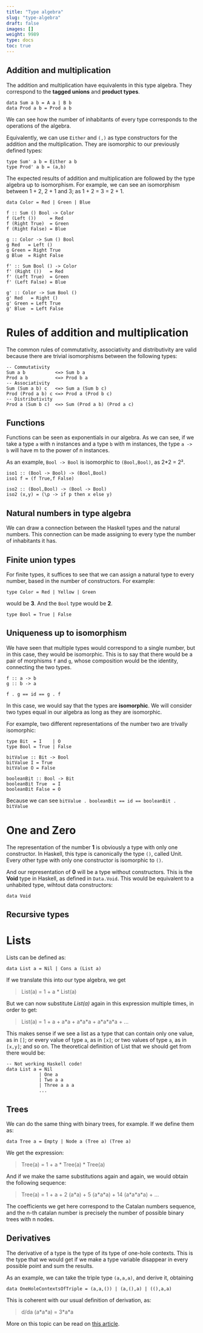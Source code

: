 ```yaml
---
title: "Type algebra"
slug: "type-algebra"
draft: false
images: []
weight: 9989
type: docs
toc: true
---
```


## Addition and multiplication
The addition and multiplication have equivalents in this type algebra. They correspond to the **tagged unions** and **product types**.
```
data Sum a b = A a | B b
data Prod a b = Prod a b
``` 
We can see how the number of inhabitants of every type corresponds to the operations of the algebra.

Equivalently, we can use `Either` and `(,)` as type constructors for the addition and the multiplication. They are isomorphic to our previously defined types:
```
type Sum' a b = Either a b
type Prod' a b = (a,b)
```

The expected results of addition and multiplication are followed by the type algebra up to isomorphism. For example, we can see an isomorphism between 1 + 2, 2 + 1 and 3; as 1 + 2 = 3 = 2 + 1.
```
data Color = Red | Green | Blue

f :: Sum () Bool -> Color
f (Left ())     = Red
f (Right True)  = Green
f (Right False) = Blue

g :: Color -> Sum () Bool
g Red   = Left ()
g Green = Right True
g Blue  = Right False

f' :: Sum Bool () -> Color
f' (Right ())   = Red
f' (Left True)  = Green
f' (Left False) = Blue

g' :: Color -> Sum Bool ()
g' Red   = Right ()
g' Green = Left True
g' Blue  = Left False
```

# Rules of addition and multiplication
The common rules of commutativity, associativity and distributivity are valid because there are trivial isomorphisms between the following types:
```
-- Commutativity
Sum a b           <=> Sum b a
Prod a b          <=> Prod b a
-- Associativity
Sum (Sum a b) c   <=> Sum a (Sum b c)
Prod (Prod a b) c <=> Prod a (Prod b c)
-- Distributivity
Prod a (Sum b c)  <=> Sum (Prod a b) (Prod a c)
```

## Functions
Functions can be seen as exponentials in our algebra. As we can see, if we take a type `a` with n instances and a type `b` with m instances, the type `a -> b` will have m to the power of n instances.

As an example, `Bool -> Bool` is isomorphic to `(Bool,Bool)`, as 2*2 = 2².
```
iso1 :: (Bool -> Bool) -> (Bool,Bool)
iso1 f = (f True,f False)

iso2 :: (Bool,Bool) -> (Bool -> Bool)
iso2 (x,y) = (\p -> if p then x else y)
```

## Natural numbers in type algebra
We can draw a connection between the Haskell types and the natural numbers. This connection can be made assigning to every type the number of inhabitants it has. 

## Finite union types
For finite types, it suffices to see that we can assign a natural type to every number, based in the number of constructors. For example:
```
type Color = Red | Yellow | Green
```
would be **3**. And the `Bool` type would be **2**.
```
type Bool = True | False
```

## Uniqueness up to isomorphism

We have seen that multiple types would correspond to a single number, but in this case, they would be isomorphic. This is to say that there would be a pair of morphisms `f` and `g`, whose composition would be the identity, connecting the two types. 
```
f :: a -> b
g :: b -> a

f . g == id == g . f
```
In this case, we would say that the types are **isomorphic**. We will consider two types equal in our algebra as long as they are isomorphic.

For example, two different representations of the number two are trivally isomorphic:
```
type Bit  = I    | O
type Bool = True | False

bitValue :: Bit -> Bool
bitValue I = True
bitValue O = False

booleanBit :: Bool -> Bit
booleanBit True  = I
booleanBit False = O
```
Because we can see `bitValue . booleanBit == id == booleanBit . bitValue`

# One and Zero
The representation of the number **1** is obviously a type with only one constructor. In Haskell, this type is canonically the type `()`, called Unit. Every other type with only one constructor is isomorphic to `()`.

And our representation of **0** will be a type without constructors. This is the **Void** type in Haskell, as defined in `Data.Void`. This would be equivalent to a unhabited type, wihtout data constructors:
```
data Void
```

## Recursive types
# Lists
Lists can be defined as:
```
data List a = Nil | Cons a (List a) 
```
If we translate this into our type algebra, we get 

> List(a) = 1 + a * List(a)

But we can now substitute *List(a)* again in this expression multiple times, in order to get:
> List(a) =  1 + a + a\*a + a\*a\*a + a\*a\*a\*a + ...

This makes sense if we see a list as a type that can contain only one value, as in `[]`; or every value of type `a`, as in `[x]`; or two values of type `a`, as in `[x,y]`; and so on. The theoretical definition of List that we should get from there would be:
```
-- Not working Haskell code!
data List a = Nil
            | One a
            | Two a a
            | Three a a a 
            ...
```


## Trees

We can do the same thing with binary trees, for example. If we define them as:
```
data Tree a = Empty | Node a (Tree a) (Tree a)
```
We get the expression:
> Tree(a) = 1 + a * Tree(a) * Tree(a)

And if we make the same substitutions again and again, we would obtain the following sequence:
> Tree(a) = 1 + a + 2 (a\*a) + 5 (a\*a\*a) + 14 (a\*a\*a\*a) + ...

The coefficients we get here correspond to the Catalan numbers sequence, and the n-th catalan number is precisely the number of possible binary trees with n nodes.

## Derivatives
The derivative of a type is the type of its type of one-hole contexts. This is the type that we would get if we make a type variable disappear in every possible point and sum the results.

As an example, we can take the triple type `(a,a,a)`, and derive it, obtaining
```
data OneHoleContextsOfTriple = (a,a,()) | (a,(),a) | ((),a,a)
```
This is coherent with our usual definition of derivation, as:
> d/da (a\*a\*a) = 3\*a\*a

More on this topic can be read on [this article][1].


  [1]: http://strictlypositive.org/diff.pdf

